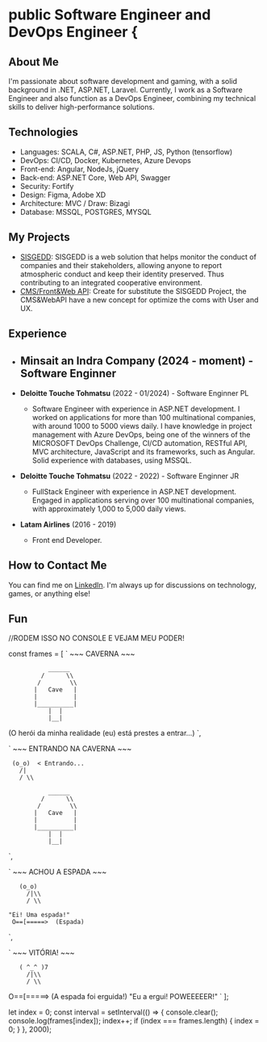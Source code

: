 # public Software Engineer and DevOps Engineer {

## About Me
I'm passionate about software development and gaming, with a solid background in .NET, ASP.NET, Laravel. Currently, I work as a Software Engineer and also function as a DevOps Engineer, combining my technical skills to deliver high-performance solutions.

## Technologies
- Languages: SCALA, C#, ASP.NET, PHP, JS, Python (tensorflow)
- DevOps: CI/CD, Docker, Kubernetes, Azure Devops
- Front-end: Angular, NodeJs, jQuery
- Back-end: ASP.NET Core, Web API, Swagger
- Security: Fortify
- Design: Figma, Adobe XD
- Architecture: MVC / Draw: Bizagi 
- Database: MSSQL, POSTGRES, MYSQL

## My Projects
- [SISGEDD](https://etica.deloitte.com.br/hotsite/): SISGEDD is a web solution that helps monitor the conduct of companies and their stakeholders, allowing anyone to report atmospheric conduct and keep their identity preserved. Thus contributing to an integrated cooperative environment.
- [CMS/Front&Web API](https://relatoconfidencial.com.br/ouvidoriaeletro): Create for substitute the SISGEDD Project, the CMS&WebAPI have a new concept for optimize the coms with User and UX.

## Experience

- **Minsait an Indra Company** (2024 - moment) - Software Enginner
  - 

- **Deloitte Touche Tohmatsu** (2022 - 01/2024) - Software Enginner PL
  - Software Engineer with experience in ASP.NET development. I worked on applications for more than 100 multinational companies, with around 1000 to 5000 views daily. I have knowledge in project management with Azure DevOps, being one of the winners of the MICROSOFT DevOps Challenge, CI/CD automation, RESTful API, MVC architecture, JavaScript and its frameworks, such as Angular. Solid experience with databases, using MSSQL.
 
- **Deloitte Touche Tohmatsu** (2022 - 2022) - Software Enginner JR
  - FullStack Engineer with experience in ASP.NET development. Engaged in applications serving over 100 multinational companies, with approximately 1,000 to 5,000 daily views.
  
- **Latam Airlines** (2016 - 2019)
  - Front end Developer.

## How to Contact Me
You can find me on [LinkedIn](https://www.linkedin.com/in/joaovs-vieira). I'm always up for discussions on technology, games, or anything else!

## Fun

//RODEM ISSO NO CONSOLE E VEJAM MEU PODER!

const frames = [
  `
     ~~~ CAVERNA ~~~

               ______
             /      \\
            /        \\
           |   Cave   |
           |          |
           |__________|
               |  |
               |__|

  (O herói da minha realidade (eu) está prestes a entrar...)
  `,

  `
     ~~~ ENTRANDO NA CAVERNA ~~~

     (o_o)  < Entrando...
       /|
       / \\

               ______
             /      \\
            /        \\
           |   Cave   |
           |          |
           |__________|
               |  |
               |__|
  `,

  `
     ~~~ ACHOU A ESPADA ~~~

       (o_o)
         /|\\
         / \\
  
    "Ei! Uma espada!"
     O==[=====>  (Espada)
  `,

  `
     ~~~ VITÓRIA! ~~~

       ( ^_^ )7 
         /|\\
         / \\

   O==[=====>   (A espada foi erguida!)
   "Eu a ergui! POWEEEEER!"
  `
];

let index = 0;
const interval = setInterval(() => {
  console.clear();
  console.log(frames[index]);
  index++;
  if (index === frames.length) {
    index = 0;
  }
}, 2000);

